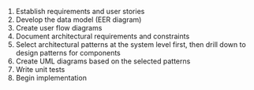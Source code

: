 1. Establish requirements and user stories
2. Develop the data model (EER diagram)
3. Create user flow diagrams
4. Document architectural requirements and constraints
5. Select architectural patterns at the system level first, then drill down to design patterns for components
6. Create UML diagrams based on the selected patterns
7. Write unit tests
8. Begin implementation